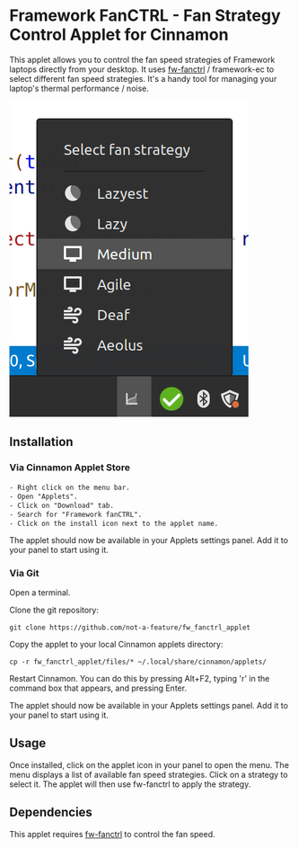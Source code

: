 # Framework FanCTRL - Fan Strategy Control Applet for Cinnamon

This applet allows you to control the fan speed strategies of Framework laptops directly from your desktop. It uses [fw-fanctrl](https://github.com/TamtamHero/fw-fanctrl) / framework-ec to select different fan speed strategies. It's a handy tool for managing your laptop's thermal performance / noise.

![Screenshot of popup menu](screenshot.png)

## Installation

### Via Cinnamon Applet Store

    - Right click on the menu bar.
    - Open "Applets".
    - Click on "Download" tab.
    - Search for "Framework fanCTRL".
    - Click on the install icon next to the applet name.

The applet should now be available in your Applets settings panel. Add it to your panel to start using it.

### Via Git

Open a terminal.

Clone the git repository:

    git clone https://github.com/not-a-feature/fw_fanctrl_applet

Copy the applet to your local Cinnamon applets directory:

    cp -r fw_fanctrl_applet/files/* ~/.local/share/cinnamon/applets/

Restart Cinnamon. You can do this by pressing Alt+F2, typing 'r' in the command box that appears, and pressing Enter.

The applet should now be available in your Applets settings panel. Add it to your panel to start using it.



## Usage

Once installed, click on the applet icon in your panel to open the menu. The menu displays a list of available fan speed strategies. Click on a strategy to select it. The applet will then use fw-fanctrl to apply the strategy.

## Dependencies

This applet requires [fw-fanctrl](https://github.com/TamtamHero/fw-fanctrl) to control the fan speed.
